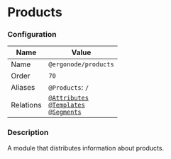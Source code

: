 # Products

### Configuration

| Name          | Value                    |
|---------------|--------------------------|
| Name          | `@ergonode/products`   |
| Order         | `70`                     |
| Aliases       | `@Products`: `/`       |
| Relations     | [`@Attributes`][module-attributes]<br> [`@Templates`][module-templates] <br> [`@Segments`][module-segments]  |

### Description

A module that distributes information about products.

[module-attributes]: frontend/modules/attributes
[module-templates]: frontend/modules/templates
[module-segments]: frontend/modules/segments
